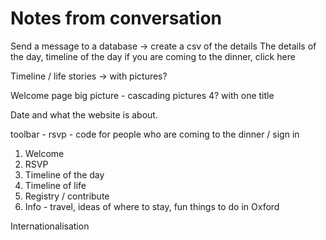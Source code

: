 # Notes from conversation

Send a message to a database -> create a csv of the details
The details of the day, timeline of the day
if you are coming to the dinner, click here

Timeline / life stories -> with pictures?

Welcome page
big picture - cascading pictures 4? with one title

Date and what the website is about.

toolbar - rsvp - code for people who are coming to the dinner / sign in

1. Welcome
2. RSVP
3. Timeline of the day
4. Timeline of life
5. Registry / contribute
6. Info - travel, ideas of where to stay, fun things to do in Oxford

Internationalisation

